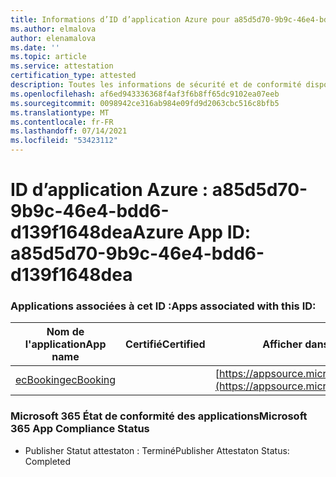 ```yaml
---
title: Informations d’ID d’application Azure pour a85d5d70-9b9c-46e4-bdd6-d139f1648dea
ms.author: elmalova
author: elenamalova
ms.date: ''
ms.topic: article
ms.service: attestation
certification_type: attested
description: Toutes les informations de sécurité et de conformité disponibles pour a85d5d70-9b9c-46e4-bdd6-d139f1648dea.
ms.openlocfilehash: af6ed943336368f4af3f6b8ff65dc9102ea07eeb
ms.sourcegitcommit: 0098942ce316ab984e09fd9d2063cbc516c8bfb5
ms.translationtype: MT
ms.contentlocale: fr-FR
ms.lasthandoff: 07/14/2021
ms.locfileid: "53423112"
---
```

# <a name="azure-app-id-a85d5d70-9b9c-46e4-bdd6-d139f1648dea"></a><span data-ttu-id="5bf20-103">ID d’application Azure : a85d5d70-9b9c-46e4-bdd6-d139f1648dea</span><span class="sxs-lookup"><span data-stu-id="5bf20-103">Azure App ID: a85d5d70-9b9c-46e4-bdd6-d139f1648dea</span></span>


### <a name="apps-associated-with-this-id"></a><span data-ttu-id="5bf20-104">Applications associées à cet ID :</span><span class="sxs-lookup"><span data-stu-id="5bf20-104">Apps associated with this ID:</span></span>
| <span data-ttu-id="5bf20-105">**Nom de l'application**</span><span class="sxs-lookup"><span data-stu-id="5bf20-105">**App name**</span></span> | <span data-ttu-id="5bf20-106">**Certifié**</span><span class="sxs-lookup"><span data-stu-id="5bf20-106">**Certified**</span></span> | <span data-ttu-id="5bf20-107">**Afficher dans AppSource**</span><span class="sxs-lookup"><span data-stu-id="5bf20-107">**View in AppSource**</span></span> |
|-|-|-|
| [<span data-ttu-id="5bf20-108">ecBooking</span><span class="sxs-lookup"><span data-stu-id="5bf20-108">ecBooking</span></span>](https://docs.microsoft.com/en-us/microsoft-365-app-certification/forward/WA200002096) |  | [https://appsource.microsoft.com/product/office/WA200002096](https://appsource.microsoft.com/product/office/WA200002096) |

### <a name="microsoft-365-app-compliance-status"></a><span data-ttu-id="5bf20-109">Microsoft 365 État de conformité des applications</span><span class="sxs-lookup"><span data-stu-id="5bf20-109">Microsoft 365 App Compliance Status</span></span>
- <span data-ttu-id="5bf20-110">Publisher Statut attestaton : Terminé</span><span class="sxs-lookup"><span data-stu-id="5bf20-110">Publisher Attestaton Status: Completed</span></span>
